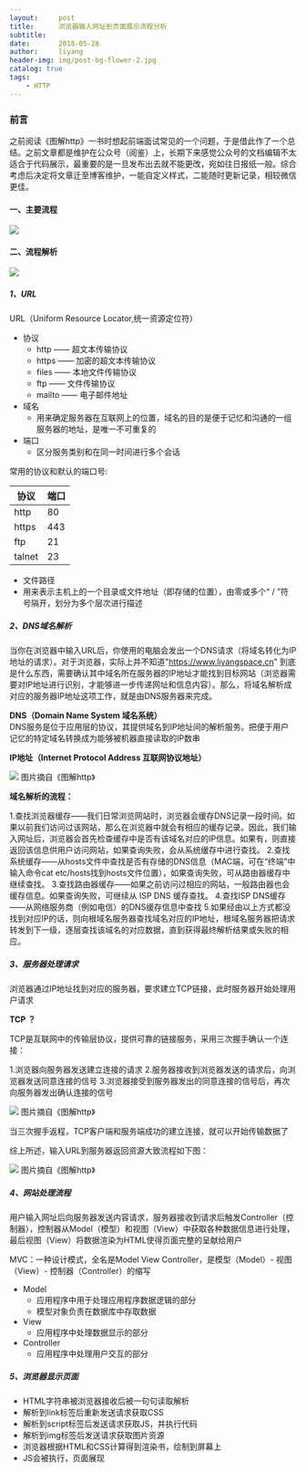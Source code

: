 ```yaml
---
layout:     post
title:      浏览器输入网址到页面展示流程分析
subtitle:   
date:       2018-05-28
author:     liyang
header-img: img/post-bg-flower-2.jpg
catalog: true
tags:
    - HTTP
---
```



### 前言
之前阅读《图解http》一书时想起前端面试常见的一个问题，于是借此作了一个总结。之前文章都是维护在公众号（阅鉴）上，长期下来感觉公众号的文档编辑不太适合于代码展示，最重要的是一旦发布出去就不能更改，宛如往日报纸一般。综合考虑后决定将文章迁至博客维护，一能自定义样式，二能随时更新记录，相较微信更佳。

#### 一、主要流程

![](http://dev.fenzhitech.com/res/f0c2589448d2c62a75ada2cf0025d2ac.png)

#### 二、流程解析

![](http://dev.fenzhitech.com/res/624c17aef5498d2d0764ca9f46557b40.png)

##### 1、URL

URL（Uniform Resource Locator,统一资源定位符）
* 协议
  * http  ——  超文本传输协议
  * https ——  加密的超文本传输协议
  * files ——  本地文件传输协议
  * ftp ——  文件传输协议
  * mailto —— 电子邮件地址
* 域名
  * 用来确定服务器在互联网上的位置，域名的目的是便于记忆和沟通的一组服务器的地址，是唯一不可重复的
* 端口
  * 区分服务类别和在同一时间进行多个会话

 常用的协议和默认的端口号:


 协议       | 端口
 --------  | -----------------
 http      | 80
 https     | 443     
 ftp       | 21
 talnet    | 23

 * 文件路径
  * 用来表示主机上的一个目录或文件地址（即存储的位置），由零或多个“ / ”符号隔开，划分为多个层次进行描述


##### 2、DNS域名解析

当你在浏览器中输入URL后，你使用的电脑会发出一个DNS请求（将域名转化为IP地址的请求）。对于浏览器，实际上并不知道"https://www.liyangspace.cn" 到底是什么东西，需要确认其中域名所在服务器的IP地址才能找到目标网站（浏览器需要对IP地址进行识别，才能够进一步传递网址和信息内容）。那么，将域名解析成对应的服务器IP地址这项工作，就是由DNS服务器来完成。

**DNS（Domain Name System 域名系统）**    
DNS服务是位于应用层的协议，其提供域名到IP地址间的解析服务。把便于用户记忆的特定域名转换成为能够被机器直接读取的IP数串

**IP地址（Internet Protocol Address 互联网协议地址）**  

![](http://dev.fenzhitech.com/res/ee06f1027ddf5364c2d65351dc46bdd7.png)
图片摘自《图解http》

**域名解析的流程：**

1.查找浏览器缓存——我们日常浏览网站时，浏览器会缓存DNS记录一段时间。如果以前我们访问过该网站，那么在浏览器中就会有相应的缓存记录。因此，我们输入网址后，浏览器会首先检查缓存中是否有该域名对应的IP信息。如果有，则直接返回该信息供用户访问网站，如果查询失败，会从系统缓存中进行查找。
2.查找系统缓存——从hosts文件中查找是否有存储的DNS信息（MAC端，可在“终端”中输入命令cat etc/hosts找到hosts文件位置），如果查询失败，可从路由器缓存中继续查找。
3.查找路由器缓存——如果之前访问过相应的网站，一般路由器也会缓存信息。如果查询失败，可继续从 ISP DNS 缓存查找。
4.查找ISP DNS缓存——从网络服务商（例如电信）的DNS缓存信息中查找
5.如果经由以上方式都没找到对应IP的话，则向根域名服务器查找域名对应的IP地址，根域名服务器把请求转发到下一级，逐层查找该域名的对应数据，直到获得最终解析结果或失败的相应。

##### 3、服务器处理请求

浏览器通过IP地址找到对应的服务器，要求建立TCP链接，此时服务器开始处理用户请求

**TCP ？**  

TCP是互联网中的传输层协议，提供可靠的链接服务，采用三次握手确认一个连接：

1.浏览器向服务器发送建立连接的请求
2.服务器接收到浏览器发送的请求后，向浏览器发送同意连接的信号
3.浏览器接受到服务器发出的同意连接的信号后，再次向服务器发出确认连接的信号

![](http://dev.fenzhitech.com/res/fda8c04c0829485ebfe96adb0400f27a.png)
图片摘自《图解http》

当三次握手返程，TCP客户端和服务端成功的建立连接，就可以开始传输数据了

综上所述，输入URL到服务器返回资源大致流程如下图：

![](http://dev.fenzhitech.com/res/02a1a34e177d3cbb666e15a1fbc318f9.png)
图片摘自《图解http》


##### 4、网站处理流程
用户输入网址后向服务器发送内容请求，服务器接收到请求后触发Controller（控制器），控制器从Model（模型）和视图（View）中获取各种数据信息进行处理，最后视图（View）将数据渲染为HTML使得页面完整的呈献给用户

MVC：一种设计模式，全名是Model View Controller，是模型（Model）- 视图（View）- 控制器（Controller）的缩写
* Model
  * 应用程序中用于处理应用程序数据逻辑的部分
  * 模型对象负责在数据库中存取数据
* View
  * 应用程序中处理数据显示的部分
* Controller
  * 应用程序中处理用户交互的部分  


##### 5、浏览器显示页面

* HTML字符串被浏览器接收后被一句句读取解析
* 解析到link标签后重新发送请求获取CSS
* 解析到script标签后发送请求获取JS，并执行代码
* 解析到img标签后发送请求获取图片资源
* 浏览器根据HTML和CSS计算得到渲染书，绘制到屏幕上
* JS会被执行，页面展现
